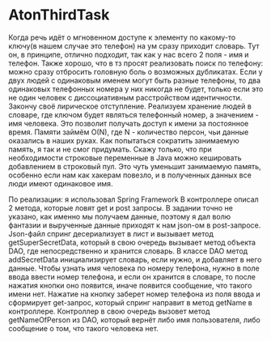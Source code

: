 # AtonThirdTask

  Когда речь идёт о мгновенном доступе к элементу по какому-то ключу(в нашем случае это телефон) на ум сразу приходит словарь. Тут он, в принципе, отлично подходит, так как у нас всего 2 поля - имя и телефон. Также хорошо, что в тз просят реализовать поиск по телефону: можно сразу отбросить головную боль о возможных дубликатах. Если у двух людей с одинаковым именем могут быть разные телефоны, то два одинаковых телефонных номера у них никогда не будет, только если это не один человек с диссоциативным расстройством идентичности. Закончу своё лирическое отступление. Реализуем хранение людей в словаре, где ключом будет являться телефонный номер, а значением - имя человека. Это позволит получать доступ к имени за постоянное время. Памяти займём O(N), где N - количество персон, чьи данные оказались в наших руках. Как попытаться сократить занимаемую память, я так и не смог придумать. Скажу только, что при необходимости строковые переменные в Java можно кешировать добавлением в строковый пул. Это чуть уменьшит занимаемую память, особенно если нам как хакерам повезло, и в полученных данных все люди имеют одинаковое имя.

По реализации: я использовал Spring Framework
В контроллере описал 2 метода, которые ловят get и post запросы. В задании точно не указано, как именно мы получаем данные, поэтому я дал волю фантазии и вырученные данные приходят к нам json-ом в post-запросе. Json-файл спринг десериализует в лист и вызывает метод getSuperSecretData, который в свою очередь вызывает метод объекта DAO, где непосредственно и хранится словарь. В классе DAO метод addSecretData инициализирует словарь, если нужно, и добавляет в него данные. 
Чтобы узнать имя человека по номеру телефона, нужно в поле ввода ввести номер телефона, и если он хранится в словаре, то после нажатия кнопки оно появится, иначе появится сообщение, что такого имени нет. Нажатие на кнопку заберет номер телефона из поля ввода и сформирует get-запрос, который спринг направит в метод getName в контроллере. Контроллер в свою очередь вызовет метод getNameOfPerson из DAO, который вернёт либо имя пользователя, либо сообщение о том, что такого человека нет.
